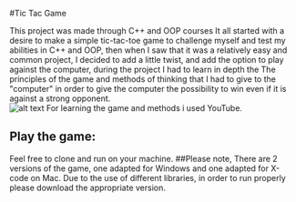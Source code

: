 #Tic Tac Game

This project was made through C++ and OOP courses
It all started with a desire to make a simple tic-tac-toe game to challenge myself and test my abilities in C++ and OOP, then when I saw that it was a relatively easy and common project, I decided to add a little twist, and add the option to play against the computer, during the project I had to learn in depth the The principles of the game and methods of thinking that I had to give to the "computer" in order to give the computer the possibility to win even if it is against a strong opponent.\
![alt text]("https://user-images.githubusercontent.com/114755882/208367701-158e20c2-a7bd-4cfd-8d87-5c49322c9d17.png")
For learning the game and methods i used YouTube.

## Play the game:
Feel free to clone and run on your machine.
##Please note,
There are 2 versions of the game, one adapted for Windows and one adapted for X-code on Mac.
Due to the use of different libraries, in order to run properly please download the appropriate version.

